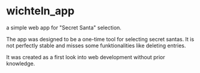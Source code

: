 # wichteln_app
a simple web app for "Secret Santa" selection.

The app was designed to be a one-time tool for selecting secret santas. It is not perfectly stable and misses some funktionalities like deleting entries.

It was created as a first look into web development without prior knowledge.
